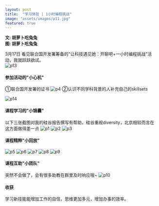 ```yaml
---
layout: post
title:  "学习体验 | 1小时编程挑战"
image: "assets/images/p11.jpg"
featured: true
---
```


**文: 胡萝卜吃兔兔**  
**图: 胡萝卜吃兔兔**  


3月17日
看见联合国开发署筹备的"让科技遇见她：开聊吧+一小时编程挑战"活动，我就跃跃欲试。  
![p13](../assets/images/p13.jpg)

#### 参加活动的"小心机"
①联合国开发署的证书
![p4](../assets/images/p4.jpg)
②认识不同学科背景的人补充自己的skillsets

![p14](../assets/images/p14.jpg)

#### 课程学习的"小锦囊"
以下三张截图对我的硅谷报告撰写有帮助，硅谷重视diversity，北京相较而言在这方面做得差一点
![p1](../assets/images/p1.jpg)
![p2](../assets/images/p2.jpg)
![p3](../assets/images/p3.jpg)

#### 课程精粹"小回放"

![p5](../assets/images/p5.jpg)
![p6](../assets/images/p6.jpg)
![p7](../assets/images/p7.jpg)
![p8](../assets/images/p8.jpg)
![p9](../assets/images/p9.jpg)


#### 课程互助"小团队"
突然不会做了，会有很多助教在群里及时响应哦~
![p10](../assets/images/p10.png)

#### 收获
学习新技能能增加工作的自信，思维更加多元，增加办事的效率。













